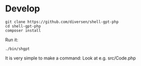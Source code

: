 # Develop
    
    git clone https://github.com/diversen/shell-gpt-php
    cd shell-gpt-php
    composer install

Run it:

    ./bin/shgpt

It is very simple to make a command: 
Look at e.g. src/Code.php